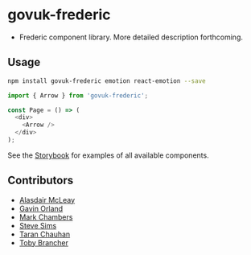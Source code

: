 # govuk-frederic

- Frederic component library. More detailed description forthcoming.

## Usage

```sh
npm install govuk-frederic emotion react-emotion --save
```

```js
import { Arrow } from 'govuk-frederic';

const Page = () => (
  <div>
    <Arrow />
  </div>
);
```

See the [Storybook](https://stevesims.github.io/govuk-frederic/) for examples of all available components.

## Contributors

- [Alasdair McLeay](https://github.com/penx)
- [Gavin Orland](https://github.com/gavinorland)
- [Mark Chambers](https://github.com/marksy)
- [Steve Sims](https://github.com/stevesims)
- [Taran Chauhan](https://github.com/taranchauhan)
- [Toby Brancher](https://github.com/Loque-)
